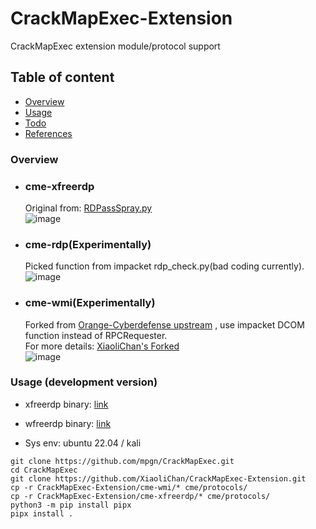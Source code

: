 # CrackMapExec-Extension
CrackMapExec extension module/protocol support

## Table of content

* [Overview](#overview)
* [Usage](#Usage)
* [Todo](#todo)
* [References](#References)

### Overview

- ### cme-xfreerdp
  Original from: [RDPassSpray.py](https://github.com/xFreed0m/RDPassSpray/blob/master/RDPassSpray.py)  
  ![image](https://user-images.githubusercontent.com/30458572/175292568-0d8472eb-7b61-4213-bd00-549f198f4676.png)

- ### cme-rdp(Experimentally)  
  Picked function from impacket rdp_check.py(bad coding currently).  
  ![image](https://user-images.githubusercontent.com/30458572/172290058-4723e9bb-da60-4470-90a8-0e3fa15db5cf.png)

- ### cme-wmi(Experimentally)  
  Forked from [Orange-Cyberdefense upstream](https://github.com/Orange-Cyberdefense/cme-wmi) , use impacket DCOM function instead of RPCRequester.  
  For more details: [XiaoliChan's Forked](https://github.com/XiaoliChan/CrackMapExec-WMI)  
  ![image](https://user-images.githubusercontent.com/30458572/172290474-1021ab72-fbaa-43c2-801a-ba5f8e609b1c.png)

### Usage (development version)

- xfreerdp binary: [link](https://github.com/FreeRDP/FreeRDP/wiki/PreBuilds)
- wfreerdp binary: [link](https://ci.freerdp.com/job/freerdp-nightly-windows/arch=win64,label=vs2013/)

- Sys env: ubuntu 22.04 / kali
```
git clone https://github.com/mpgn/CrackMapExec.git
cd CrackMapExec
git clone https://github.com/XiaoliChan/CrackMapExec-Extension.git
cp -r CrackMapExec-Extension/cme-wmi/* cme/protocols/
cp -r CrackMapExec-Extension/cme-xfreerdp/* cme/protocols/
python3 -m pip install pipx
pipx install .
```
